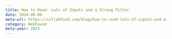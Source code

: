 ```yaml
---
title: How to Read- Lots of Inputs and a Strong Filter
date: 2024-08-08
meta-url: https://collabfund.com/blog/how-to-read-lots-of-inputs-and-a-strong-filter/
category: WebFound
meta-year: 2023
---
```

